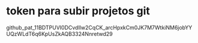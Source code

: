 # token para subir projetos git

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
